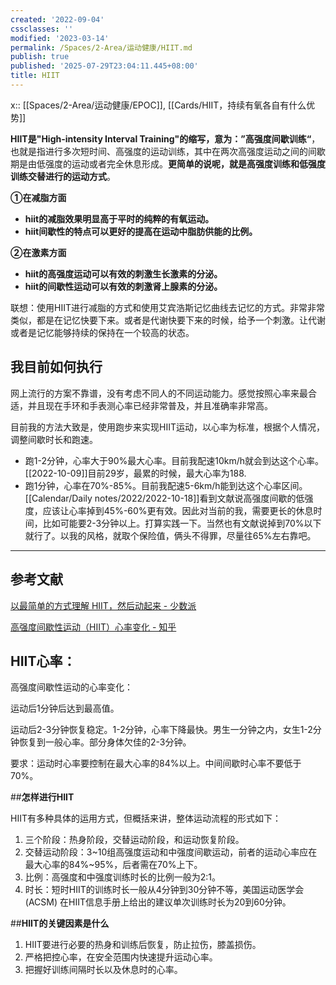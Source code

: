 ```yaml
---
created: '2022-09-04'
cssclasses: ''
modified: '2023-03-14'
permalink: /Spaces/2-Area/运动健康/HIIT.md
publish: true
published: '2025-07-29T23:04:11.445+08:00'
title: HIIT
---
```

x:: [[Spaces/2-Area/运动健康/EPOC]], [[Cards/HIIT，持续有氧各自有什么优势]]

**HIIT是"High-intensity Interval Training"的缩写，意为：”高强度间歇训练“**，也就是指进行多次短时间、高强度的运动训练，其中在两次高强度运动之间的间歇期是由低强度的运动或者完全休息形成。**更简单的说呢，就是高强度训练和低强度训练交替进行的运动方式**。

**①在减脂方面**

- **hiit的减脂效果明显高于平时的纯粹的有氧运动。**
- **hiit间歇性的特点可以更好的提高在运动中脂肪供能的比例。**

**②在激素方面**

- **hiit的高强度运动可以有效的刺激生长激素的分泌。**
- **hiit的间歇性运动可以有效的刺激肾上腺素的分泌。**

联想：使用HIIT进行减脂的方式和使用艾宾浩斯记忆曲线去记忆的方式。非常非常类似，都是在记忆快要下来。或者是代谢快要下来的时候，给予一个刺激。让代谢或者是记忆能够持续的保持在一个较高的状态。

## 我目前如何执行

网上流行的方案不靠谱，没有考虑不同人的不同运动能力。感觉按照心率来最合适，并且现在手环和手表测心率已经非常普及，并且准确率非常高。

目前我的方法大致是，使用跑步来实现HIIT运动，以心率为标准，根据个人情况，调整间歇时长和跑速。

- 跑1-2分钟，心率大于90%最大心率。目前我配速10km/h就会到达这个心率。[[2022-10-09]]目前29岁，最累的时候，最大心率为188.
- 跑1分钟，心率在70%-85%。目前我配速5-6km/h能到达这个心率区间。[[Calendar/Daily notes/2022/2022-10-18]]看到文献说高强度间歇的低强度，应该让心率掉到45%-60%更有效。因此对当前的我，需要更长的休息时间，比如可能要2-3分钟以上。打算实践一下。当然也有文献说掉到70%以下就行了。以我的风格，就取个保险值，俩头不得罪，尽量往65%左右靠吧。

---

## 参考文献

[以最简单的方式理解 HIIT，然后动起来 - 少数派](https://sspai.com/post/76004)

[高强度间歇性运动（HIIT）心率变化 - 知乎](https://zhuanlan.zhihu.com/p/144420591)

## HIIT心率：

高强度间歇性运动的心率变化：

运动后1分钟后达到最高值。

运动后2-3分钟恢复稳定。1-2分钟，心率下降最快。男生一分钟之内，女生1-2分钟恢复到一般心率。部分身体欠佳的2-3分钟。

要求：运动时心率要控制在最大心率的84%以上。中间间歇时心率不要低于70%。

##**怎样进行HIIT**

HIIT有多种具体的运用方式，但概括来讲，整体运动流程的形式如下：

1. 三个阶段：热身阶段，交替运动阶段，和运动恢复阶段。
2. 交替运动阶段：3~10组高强度运动和中强度间歇运动，前者的运动心率应在最大心率的84%~95%，后者需在70%上下。
3. 比例：高强度和中强度训练时长的比例一般为2:1。
4. 时长：短时HIIT的训练时长一般从4分钟到30分钟不等，美国运动医学会 (ACSM) 在HIIT信息手册上给出的建议单次训练时长为20到60分钟。

##**HIIT的关键因素是什么**

1. HIIT要进行必要的热身和训练后恢复，防止拉伤，膝盖损伤。
2. 严格把控心率，在安全范围内快速提升运动心率。
3. 把握好训练间隔时长以及休息时的心率。